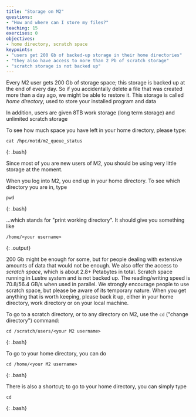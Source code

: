 ```yaml
---
title: "Storage on M2"
questions:
- "How and where can I store my files?"
teaching: 15
exercises: 0
objectives:
- home directory, scratch space
keypoints:
- "users get 200 Gb of backed-up storage in their home directories"
- "they also have access to more than 2 Pb of scratch storage"
- "scratch storage is not backed up"
---
```


Every M2 user gets 200 Gb of storage space; this storage is backed up at the end of every day. So if you accidentally delete a file that was created more than a day ago, we might be able to restore it. This storage is called *home directory*, used to store your installed program and data

In addition, users are given 8TB work storage (long term storage) and unlimited scratch storage

To see how much space you have left in your home directory, please type:

~~~
cat /hpc/motd/m2_queue_status
~~~
{: .bash}

Since most of you are new users of M2, you should be using very little storage at the moment.

When you log into M2, you end up in your home directory. To see which directory you are in, type 

~~~
pwd
~~~
{: .bash}

...which stands for "print working directory". It should give you something like

~~~
/home/<your username>
~~~
{: .output}

200 Gb might be enough for some, but for people dealing with extensive amounts of data that would not be enough. We also offer the access to *scratch space*, which is about 2.8+ Petabytes in total. Scratch space running in Lustre system and is not backed up. The reading/writing speed is 70.8/56.4 GB/s when used in parallel. We strongly encourage people to use scratch space, but please be aware of its temporary nature. When you get anything that is worth keeping, please back it up, either in your home directory, work directory or on your local machine.

To go to a scratch directory, or to any directory on M2, use the `cd` ("change directory") command:

~~~
cd /scratch/users/<your M2 username>
~~~
{: .bash}
 
To go to your home directory, you can do

~~~
cd /home/<your M2 username>
~~~
{: .bash}

There is also a shortcut; to go to your home directory, you can simply type

~~~
cd
~~~
{: .bash}
